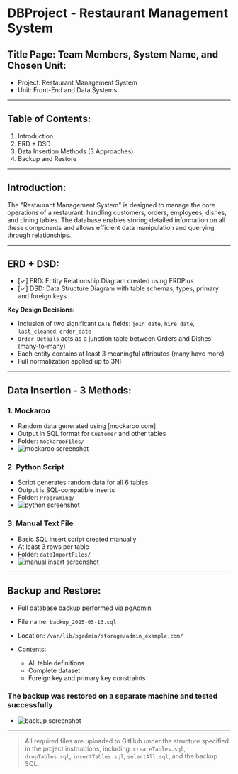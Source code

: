 # DBProject - Restaurant Management System

## Title Page: Team Members, System Name, and Chosen Unit:

* Project: Restaurant Management System
* Unit: Front-End and Data Systems

---

## Table of Contents:

1. Introduction
2. ERD + DSD
3. Data Insertion Methods (3 Approaches)
4. Backup and Restore

---

## Introduction:

The "Restaurant Management System" is designed to manage the core operations of a restaurant: handling customers, orders, employees, dishes, and dining tables. The database enables storing detailed information on all these components and allows efficient data manipulation and querying through relationships.

---

## ERD + DSD:

* \[✓] ERD: Entity Relationship Diagram created using ERDPlus
* \[✓] DSD: Data Structure Diagram with table schemas, types, primary and foreign keys

**Key Design Decisions:**

* Inclusion of two significant `DATE` fields: `join_date`, `hire_date`, `last_cleaned`, `order_date`
* `Order_Details` acts as a junction table between Orders and Dishes (many-to-many)
* Each entity contains at least 3 meaningful attributes (many have more)
* Full normalization applied up to 3NF

---

## Data Insertion - 3 Methods:

### 1. Mockaroo

* Random data generated using \[mockaroo.com]
* Output in SQL format for `Customer` and other tables
* Folder: `mockarooFiles/`
* ![mockaroo screenshot](./mockarooFiles/screenshot.png)

### 2. Python Script

* Script generates random data for all 6 tables
* Output is SQL-compatible inserts
* Folder: `Programing/`
* ![python screenshot](./Programing/screenshot.png)

### 3. Manual Text File

* Basic SQL insert script created manually
* At least 3 rows per table
* Folder: `dataImportFiles/`
* ![manual insert screenshot](./dataImportFiles/screenshot.png)

---

## Backup and Restore:

* Full database backup performed via pgAdmin
* File name: `backup_2025-05-13.sql`
* Location: `/var/lib/pgadmin/storage/admin_example.com/`
* Contents:

  * All table definitions
  * Complete dataset
  * Foreign key and primary key constraints

### The backup was restored on a separate machine and tested successfully 

* ![backup screenshot](./backup_screenshot.png)

---

> All required files are uploaded to GitHub under the structure specified in the project instructions, including: `createTables.sql`, `dropTables.sql`, `insertTables.sql`, `selectAll.sql`, and the backup SQL.
